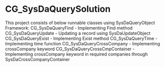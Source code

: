 # CG_SysDaQuerySolution

This project consists of below runnable classes using SysDaQueryObject Framework:
CG_SysDaQueryFind              - Implementing Find method
CG_SysDaQueryUpdate            - Updating a record using SysDaUpdateObject
CG_SysDaQueryExist             - Implementing Exist method
CG_SysDaQueryTime              - Implementing time function
CG_SysDaQueryCrossCompany      - Implementing crossCompany keyword
CG_SysDaQueryCrossCmpContainer - Implementing crossCompany keyword in required companies through SysDaCrossCompanyContainer
